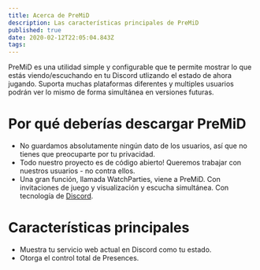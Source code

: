 ```yaml
---
title: Acerca de PreMiD
description: Las características principales de PreMiD
published: true
date: 2020-02-12T22:05:04.843Z
tags:
---
```


PreMiD es una utilidad simple y configurable que te permite mostrar lo que estás viendo/escuchando en tu Discord utlizando el estado de ahora jugando. Suporta muchas plataformas diferentes y multiples usuarios podrán ver lo mismo de forma simultánea en versiones futuras.

# Por qué deberías descargar PreMiD
- No guardamos absolutamente ningún dato de los usuarios, así que no tienes que preocuparte por tu privacidad.
- Todo nuestro proyecto es de código abierto! Queremos trabajar con nuestros usuarios - no contra ellos.
- Una gran función, llamada WatchParties, viene a PreMiD. Con invitaciones de juego y visualización y escucha simultánea. Con tecnología de [Discord](https://discordapp.com/).

# Características principales
- Muestra tu servicio web actual en Discord como tu estado.
- Otorga el control total de Presences.